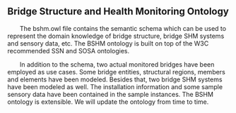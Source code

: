 ## Bridge Structure and Health Monitoring Ontology  

&emsp;&emsp;The bshm.owl file contains the semantic schema which can be used to represent the domain knowledge of bridge structure, bridge SHM systems and sensory data, etc. The BSHM ontology is built on top of the W3C recommended SSN and SOSA ontologies.  

&emsp;&emsp;In addition to the schema, two actual monitored bridges have been employed as use cases. Some bridge entities, structural regions, members and elements have been modeled. Besides that, two bridge SHM systems have been modeled as well. The installation information and some sample sensory data have been contained in the sample instances.
The BSHM ontology is extensible. We will update the ontology from time to time. 
